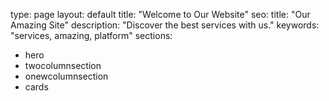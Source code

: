 type: page
layout: default
title: "Welcome to Our Website"
seo:
  title: "Our Amazing Site"
  description: "Discover the best services with us."
  keywords: "services, amazing, platform"
sections:
  - hero
  - twocolumnsection
  - onewcolumnsection
  - cards
